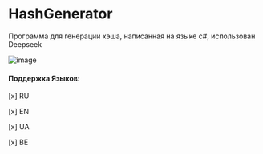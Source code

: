 # HashGenerator
Программа для генерации хэша, написанная на языке c#, использован Deepseek

![image](https://github.com/user-attachments/assets/ca9824eb-4288-4c88-a552-1a75d8ba4c1a)

#### Поддержка Языков:

[x] RU

[x] EN

[x] UA

[x] BE
